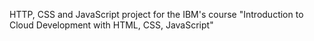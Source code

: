 HTTP, CSS and JavaScript project for the IBM's course "Introduction to Cloud Development with HTML, CSS, JavaScript"
